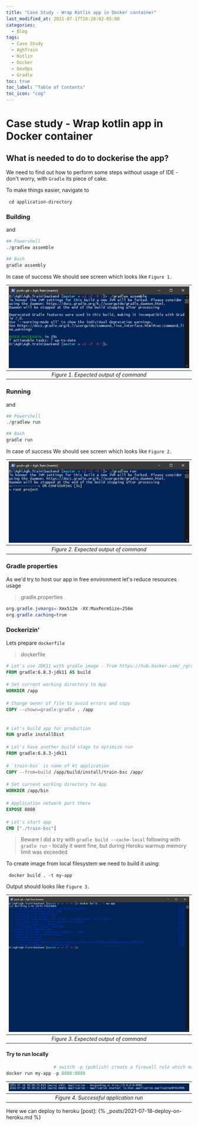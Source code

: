 ```yaml
---
title: "Case Study - Wrap Kotlin app in Docker container"
last_modified_at: 2021-07-17T16:20:02-05:00
categories:
  - Blog
tags:
  - Case Study
  - AghTrain
  - Kotlin
  - Docker
  - DevOps
  - Gradle
toc: true
toc_label: "Table of Contents"
toc_icon: "cog"
---
```


# Case study - Wrap kotlin app in Docker container

## What is needed to do to dockerise the app?

We need to find out how to perform some steps without usage of IDE - don't worry, with `Gradle` its piece of cake.

To make things easier, navigate to

` cd application-directory`


### Building

and 

```powershell
## Powershell
./gradlew assemble
```

```bash
## Bash
gradle assembly
```

In case of success We should see screen which looks like `Figure 1.`


| ![](/assets/images/2021-07-17-17-39-34.png) |
|:--:|
| *Figure 1. Expected output of command* |



### Running

and 

```powershell
## Powershell
./gradlew run
```

```bash
## Bash
gradle run
```

In case of success We should see screen which looks like `Figure 2.`


| ![](/assets/images/2021-07-17-17-21-48.png) |
|:--:|
| *Figure 2. Expected output of command* |

### Gradle properties

As we'd try to host our app in free environment let's reduce resources usage

> gradle.properties
```powershell
org.gradle.jvmargs=-Xmx512m -XX:MaxPermSize=256m
org.gradle.caching=true
```

### Dockerizin'

Lets prepare `dockerfile`

> dockerfile
```dockerfile
# Let's use JDK11 with gradle image - from https://hub.docker.com/_/gradle
FROM gradle:6.8.3-jdk11 AS build

# Set current working directory to App
WORKDIR /app

# Change owner of file to avoid errors and copy 
COPY --chown=gradle:gradle . /app


# Let's build app for production
RUN gradle installDist

# Let's have another build stage to optimize run
FROM gradle:6.8.3-jdk11

# `train-bsc` is name of kt application 
COPY --from=build /app/build/install/train-bsc /app/

# Set current working directory to App
WORKDIR /app/bin

# Application network port there
EXPOSE 8080

# Let's start app
CMD ["./train-bsc"]
```

> Beware
> I did a try with `gradle build --cache-local` following with `gradle run` - locally it went fine, but during Heroku warmup memory limit was exceeded

To create image from local filesystem we need to build it using: 

` docker build . -t my-app`

Output should looks like `Figure 3.`

| ![](/assets/images/2021-07-17-19-15-32.png) |
|:--:|
| *Figure 3. Expected output of command* |

#### Try to run locally

```powershell
                  # switch -p (publish) create a firewall rule which maps port inside container to host
docker run my-app -p 8080:8080
```


| ![](/assets/images/2021-07-18-09-12-18.png)  |
|:--:|
| *Figure 4. Successful application run* |

Here we can deploy to heroku
[post]: {% _posts/2021-07-18-deploy-on-heroku.md %}